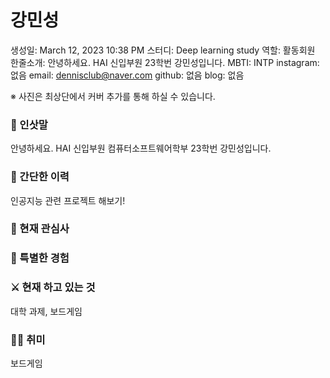 # 강민성

생성일: March 12, 2023 10:38 PM
스터디: Deep learning study
역할: 활동회원
한줄소개: 안녕하세요. HAI 신입부원 23학번 강민성입니다.
MBTI: INTP
instagram: 없음
email: dennisclub@naver.com
github: 없음
blog: 없음

※ 사진은 최상단에서 커버 추가를 통해 하실 수 있습니다.

### 👋 인삿말

안녕하세요. HAI 신입부원 컴퓨터소프트웨어학부 23학번 강민성입니다.

### 📜 간단한 이력

인공지능 관련 프로젝트 해보기!

### 🤩 현재 관심사

### 👾 특별한 경험

### ⚔️ 현재 하고 있는 것

대학 과제, 보드게임

### 🏄‍♀️ 취미

보드게임